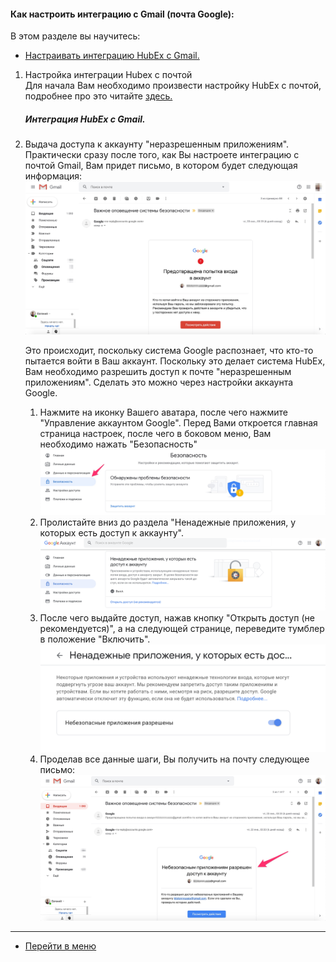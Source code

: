 #### Как настроить интеграцию с Gmail (почта Google):
В этом разделе вы научитесь:
<html>
  <meta charset="utf-8">
  <title>Быстрый переход внутри документа</title>
 <ul>
       <li><a href="#gmail">Настраивать интеграцию HubEx с Gmail.</a></li>
 </ul>
</html>

<ol>
<li> Настройка интеграции Hubex с почтой</li>
Для начала Вам необходимо произвести настройку HubEx с почтой, подробнее про это читайте <a href="https://wiki.hubex.ru/docs/FAQ/RU/admin/TicketMail.html"> здесь.</a>

<h5 id="gmail">Интеграция HubEx с Gmail.</h5>

<li> Выдача доступа к аккаунту "неразрешенным приложениям".</li>
Практически сразу после того, как Вы настроете интеграцию с почтой Gmail, Вам придет письмо, в котором будет следующая информация:

<img src="/attachments/images/FAQ/USER/HowToManageGmailIntegration/htmgi1.jpg"/>

<p>Это происходит, поскольку система Google распознает, что кто-то пытается войти в Ваш аккаунт. Поскольку это делает система HubEx, Вам необходимо разрешить доступ к почте "неразрешенным приложениям". Сделать это можно через настройки аккаунта Google.</p>

<ol>
<li>Нажмите на иконку Вашего аватара, после чего нажмите "Управление аккаунтом Google". Перед Вами откроется главная страница настроек, после чего в боковом меню, Вам необходимо нажать "Безопасность"</li>

<img src="/attachments/images/FAQ/USER/HowToManageGmailIntegration/htmgi2.jpg"/>

<li>Пролистайте вниз до раздела "Ненадежные приложения, у которых есть доступ к аккаунту".</li>

<img src="/attachments/images/FAQ/USER/HowToManageGmailIntegration/htmgi3.png"/>

<li>После чего выдайте доступ, нажав кнопку "Открыть доступ (не рекомендуется)", а на следующей странице, переведите тумблер в положение "Включить".</li>

<img src="/attachments/images/FAQ/USER/HowToManageGmailIntegration/htmgi4.png"/>

<li>Проделав все данные шаги, Вы получить на почту следующее письмо:</li>

<img src="/attachments/images/FAQ/USER/HowToManageGmailIntegration/htmgi5.jpg"/>

</ol>
</ol>





___
- [Перейти в меню](http://wiki.hubex.ru)

